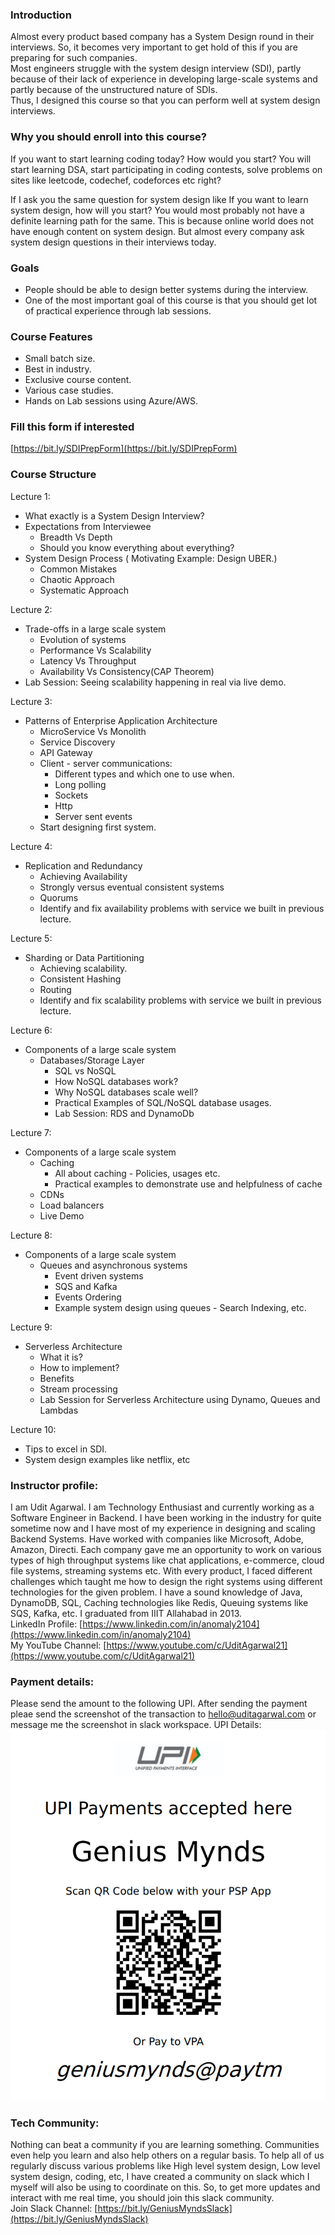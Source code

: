 ### Introduction
Almost every product based company has a System Design round in their interviews. So, it becomes very important to get hold of this if you are preparing for such companies.  
Most engineers struggle with the system design interview (SDI), partly because of their lack of experience in developing large-scale systems and partly because of the unstructured nature of SDIs.   
Thus, I designed this course so that you can perform well at system design interviews.

### Why you should enroll into this course?
If you want to start learning coding today? How would you start?
You will start learning DSA, start participating in coding contests, solve problems on sites like leetcode, codechef, codeforces etc right?  

If I ask you the same question for system design like If you want to learn system design, how will you start?
You would most probably not have a definite learning path for the same. This is because online world does not have enough content on system design. But almost every company ask system design questions in their interviews today.


### Goals
* People should be able to design better systems during the interview.
* One of the most important goal of this course is that you should get lot of practical experience through lab sessions.

### Course Features
* Small batch size.
* Best in industry.
* Exclusive course content.
* Various case studies.
* Hands on Lab sessions using Azure/AWS.

### Fill this form if interested
[https://bit.ly/SDIPrepForm](https://bit.ly/SDIPrepForm)

### Course Structure

Lecture 1:
- What exactly is a System Design Interview?
- Expectations from Interviewee
	- Breadth Vs Depth
	- Should you know everything about everything?
- System Design Process ( Motivating Example: Design UBER.)
	- Common Mistakes
	- Chaotic Approach
	- Systematic Approach

Lecture 2:
- Trade-offs in a large scale system
	- Evolution of systems
	- Performance Vs Scalability
	- Latency Vs Throughput
	- Availability Vs Consistency(CAP Theorem)
- Lab Session: Seeing scalability happening in real via live demo.

Lecture 3:
- Patterns of Enterprise Application Architecture
	- MicroService Vs Monolith
	- Service Discovery
	- API Gateway
	- Client - server communications: 
		- Different types and which one to use when.
		- Long polling
		- Sockets
		- Http 
		- Server sent events
	- Start designing first system.

Lecture 4:
- Replication and Redundancy
	- Achieving Availability
	- Strongly versus eventual consistent systems
	- Quorums
	- Identify and fix availability problems with service we built in previous lecture.

Lecture 5:
- Sharding or Data Partitioning
	- Achieving scalability.
	- Consistent Hashing
	- Routing
	- Identify and fix scalability problems with service we built in previous lecture.

Lecture 6:
- Components of a large scale system
	- Databases/Storage Layer
		- SQL vs NoSQL
		- How NoSQL databases work?
		- Why NoSQL databases scale well?
		- Practical Examples of SQL/NoSQL database usages.
		- Lab Session:  RDS and DynamoDb

Lecture 7:
- Components of a large scale system
	- Caching
		- All about caching - Policies, usages etc.
		- Practical examples to demonstrate use and helpfulness of cache
	- CDNs
	- Load balancers
	- Live Demo

Lecture 8:
- Components of a large scale system
	- Queues and asynchronous systems
		- Event driven systems
		- SQS and Kafka
		- Events Ordering
		- Example system design using queues - Search Indexing, etc.

Lecture 9:
- Serverless Architecture
	- What it is?
	- How to implement?
	- Benefits
	- Stream processing
	- Lab Session for Serverless Architecture using Dynamo, Queues and Lambdas


Lecture 10:
- Tips to excel in SDI. 
- System design examples like netflix, etc

### Instructor profile:
I am Udit Agarwal. I am Technology Enthusiast and currently working as a Software Engineer in Backend. I have been working in the industry for quite sometime now and I have most of my experience in designing and scaling Backend Systems. Have worked with companies like Microsoft, Adobe, Amazon, Directi. Each company gave me an opportunity to work on various types of high throughput systems like chat applications, e-commerce, cloud file systems, streaming systems etc. With every product, I faced different challenges which taught me how to design the right systems using different technologies for the given problem. I have a sound knowledge of Java, DynamoDB, SQL, Caching technologies like Redis, Queuing systems like SQS, Kafka, etc. I graduated from IIIT Allahabad in 2013.  
LinkedIn Profile: [https://www.linkedin.com/in/anomaly2104](https://www.linkedin.com/in/anomaly2104)  
My YouTube Channel: [https://www.youtube.com/c/UditAgarwal21](https://www.youtube.com/c/UditAgarwal21)


### Payment details:
Please send the amount to the following UPI. After sending the payment pleae send the screenshot of the transaction to hello@uditagarwal.com or message me the screenshot in slack workspace.
UPI Details:
![UPI Details Image](/assets/img/upi.PNG)

### Tech Community:
Nothing can beat a community if you are learning something. Communities even help you learn and also help others on a regular basis. To help all of us regularly discuss various problems like High level system design, Low level system design, coding, etc, I have created a community on slack which I myself will also be using to coordinate on this. So, to get more updates and interact with me real time, you should join this slack community.  
Join Slack Channel: [https://bit.ly/GeniusMyndsSlack](https://bit.ly/GeniusMyndsSlack)

